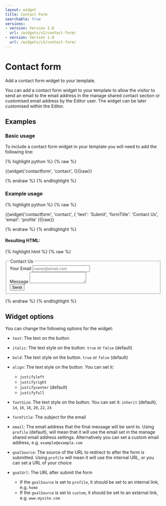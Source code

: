 ```yaml
---
layout: widget
title: Contact Form
searchable: true
versions:
- version: Version 2.0
  url: /widgets/v2/contact-form/
- version: Version 1.0
  url: /widgets/v1/contact-form/
---
```


# Contact form

Add a contact form widget to your template.

You can add a contact form widget to your template to allow the visitor to send an email to the email address in the manage shared contact section or customised email address by the Editor user. The widget can be later customised within the Editor.

## Examples

### Basic usage

To include a contact form widget in your template you will need to add the following line:

{% highlight python %}
{% raw %}

{{widget('contactform', 'contact', {})|raw}}

{% endraw %}
{% endhighlight %}

### Example usage

{% highlight python %}
{% raw %}

{{widget('contactform', 'contact', {
  'text': 'Submit',
  'formTitle': 'Contact Us',
  'email': 'profile'
})|raw}}

{% endraw %}
{% endhighlight %}

#### Resulting HTML:

{% highlight html %}
{% raw %}

<div id="page-zones__template-widgets__contact" data-name="contactform" class="widget  widget--template-widget">
  <div class="bk-contactform  contactform  widget__contactform">
    <form class="form  contactform__form">
      <fieldset class="fieldset  contactform__fieldset">
        <legend class="legend  contactform__legend">Contact Us</legend>
        <div class="form-body  contactform__form-body">
          <div class="form-group  contactform__form-group">
            <label class="label  label--email  contactform__label" for="page-zones__main-widgets__ContactFormWidget__input--email">Your Email</label>
            <input class="input  input--email  input--single-line  contactform__input js-email-input" id="page-zones__main-widgets__ContactFormWidget__input--email" name="page-zones__main-widgets__ContactFormWidget__input--email" placeholder="name@email.com" type="email" />
          </div>
          <div class="form-group  contactform__form-group">
            <label class="label  label--message  contactform__label" for="page-zones__main-widgets__ContactFormWidget__textarea--message">Message</label>
            <textarea class="textarea  textarea--message  contactform__textarea js-message-input" id="page-zones__main-widgets__ContactFormWidget__textarea--message" name="page-zones__main-widgets__ContactFormWidget__textarea--message"></textarea>
          </div>
          <div class="form-group  contactform__form-group">
            <input class="button  button--submit  contactform__input  " type="submit"  value="Send" />
          </div>
        </div>
      </fieldset>
    </form>
  </div>
</div>

{% endraw %}
{% endhighlight %}

## Widget options

You can change the following options for the widget:

* `text`: The text on the button

* `italic`: The text style on the button. `true` or `false` (default)

* `bold`: The text style on the button. `true` or `false` (default)

* `align`: The text style on the button. You can set it: 

  * `justifyleft`
  * `justifyright`
  * `justifycenter` (default)
  * `justifyfull`

* `fontSize`: The text style on the button. You can set it: 
  `inherit` (default), `14`, `16`, `18`, `20`, `22`, `24`

* `formTitle`: The subject for the email

* `email`: The email address that the final message will be sent to. Using `profile` (default), will mean that it will use the email set in the manage shared email address settings. Alternatively you can set a custom email address, e.g. `example@example.com`

* `goalSource`: The source of the URL to redirect to after the form is submitted.
  Using `profile` will mean it will use the internal URL, or you can set a URL of your choice

* `goalUrl`: The URL after submit the form

  * If the `goalSource` is set to `profile`, it should be set to an internal link, e.g. `home`
  * If the `goalSource` is set to `custom`, it should be set to an external link, e.g. `www.mysite.com`

